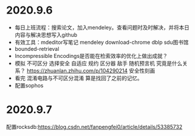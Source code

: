 # 2020.9.6
- 每日上班流程：搜索论文，加入mendeley。查看问题时及时解决，并将本日内容与解决思想写入github
- 有效工具：mdeditor写笔记 mendeley download-chrome dblp sdu图书馆
- bounded-retrieval
- Incompressible Encodings是否能在检索效率的优化上做出成就？
- 模拟 不可区分 选择安全 自适应 规约 区分器 敌手 随机预言机 究竟是什么关系？
https://zhuanlan.zhihu.com/p/104290214 安全性刻画
- 看完 混淆电路与不可区分混淆 算是找回了之前的记忆。
- 配置sophos
# 2020.9.7
配置rocksdb:https://blog.csdn.net/fanpengfei0/article/details/53385732
